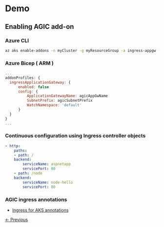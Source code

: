 # Demo

## Enabling AGIC add-on

### Azure CLI

  ```bash
  az aks enable-addons -n myCluster -g myResourceGroup -a ingress-appgw --appgw-id $appgwId
  ```

### Azure Bicep ( ARM )

  ```javascript
  ...
  addonProfiles: {
    ingressApplicationGateway: {
        enabled: false
        config: {
            ApplicationGatewayName: agicAppGwName
            SubnetPrefix: agicSubnetPrefix
            WatchNamespace: 'default'
        }
    }
  }
  ...
  ```

### Continuous configuration using Ingress controller objects

```yaml
- http:
    paths:
    - path: /
    backend:
        serviceName: aspnetapp
        servicePort: 80
    - path: /node
    backend:
        serviceName: node-hello
        servicePort: 80
```

### AGIC ingress annotations

- [Ingress for AKS annotations](https://github.com/Azure/application-gateway-kubernetes-ingress/blob/master/docs/annotations.md)

[<- Previous](incluster-addon.md)
